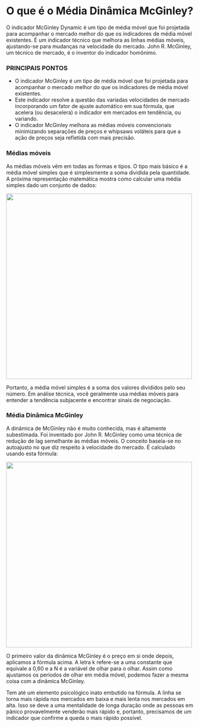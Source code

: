 
# O que é o Média Dinâmica McGinley?
O indicador McGinley Dynamic é um tipo de média móvel que foi projetada para acompanhar o mercado melhor do que os indicadores de média móvel existentes. É um indicador técnico que melhora as linhas médias móveis, ajustando-se para mudanças na velocidade do mercado. John R. McGinley, um técnico de mercado, é o inventor do indicador homônimo.

### PRINCIPAIS PONTOS
* O indicador McGinley é um tipo de média móvel que foi projetada para acompanhar o mercado melhor do que os indicadores de média móvel existentes.
* Este indicador resolve a questão das variadas velocidades de mercado incorporando um fator de ajuste automático em sua fórmula, que acelera (ou desacelera) o indicador em mercados em tendência, ou variando.
* O indicador McGinley melhora as médias móveis convencionais minimizando separações de preços e whipsaws voláteis para que a ação de preços seja refletida com mais precisão.

### Médias móveis
As médias móveis vêm em todas as formas e tipos. O tipo mais básico é a média móvel simples que é simplesmente a soma dividida pela quantidade. A próxima representação matemática mostra como calcular uma média simples dado um conjunto de dados:

<img src=https://miro.medium.com/max/700/0*qhPF5pUKRV4hkcz9.png width="500">

Portanto, a média móvel simples é a soma dos valores divididos pelo seu número. Em análise técnica, você geralmente usa médias móveis para entender a tendência subjacente e encontrar sinais de negociação.


### Média Dinâmica McGinley
A dinâmica de McGinley não é muito conhecida, mas é altamente subestimada. Foi inventado por John R. McGinley como uma técnica de redução de lag semelhante às médias móveis. O conceito baseia-se no autoajusto no que diz respeito à velocidade do mercado. É calculado usando esta fórmula:

<img src=https://miro.medium.com/max/473/1*CD0_qirtuL5Mfaxm9DkwBA.png width="500">

O primeiro valor da dinâmica McGinley é o preço em si onde depois, aplicamos a fórmula acima. A letra k refere-se a uma constante que equivale a 0,60 e a N é a variável de olhar para o olhar. Assim como ajustamos os períodos de olhar em média móvel, podemos fazer a mesma coisa com a dinâmica McGinley.

Tem até um elemento psicológico inato embutido na fórmula. A linha se torna mais rápida nos mercados em baixa e mais lenta nos mercados em alta. Isso se deve a uma mentalidade de longa duração onde as pessoas em pânico provavelmente venderão mais rápido e, portanto, precisamos de um indicador que confirme a queda o mais rápido possível.